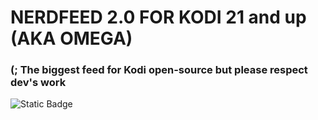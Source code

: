 #                         NERDFEED 2.0 FOR KODI 21 and up (AKA OMEGA)
###             (;   The biggest feed for Kodi open-source but please respect dev's work
![Static Badge](https://img.shields.io/badge/Licensed-MITMod?link=https%3A%2F%2Fgithub.com%2Fthcorporation%2Fnerdfeed%3Ftab%3DLicense-1-ov-file)
